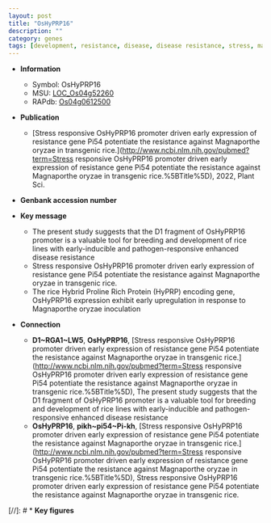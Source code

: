 ```yaml
---
layout: post
title: "OsHyPRP16"
description: ""
category: genes
tags: [development, resistance, disease, disease resistance, stress, magnaporthe oryzae, breeding]
---
```


* **Information**  
    + Symbol: OsHyPRP16  
    + MSU: [LOC_Os04g52260](http://rice.uga.edu/cgi-bin/ORF_infopage.cgi?orf=LOC_Os04g52260)  
    + RAPdb: [Os04g0612500](https://rapdb.dna.affrc.go.jp/locus/?name=Os04g0612500)  

* **Publication**  
    + [Stress responsive OsHyPRP16 promoter driven early expression of resistance gene Pi54 potentiate the resistance against Magnaporthe oryzae in transgenic rice.](http://www.ncbi.nlm.nih.gov/pubmed?term=Stress responsive OsHyPRP16 promoter driven early expression of resistance gene Pi54 potentiate the resistance against Magnaporthe oryzae in transgenic rice.%5BTitle%5D), 2022, Plant Sci.

* **Genbank accession number**  

* **Key message**  
    + The present study suggests that the D1 fragment of OsHyPRP16 promoter is a valuable tool for breeding and development of rice lines with early-inducible and pathogen-responsive enhanced disease resistance
    + Stress responsive OsHyPRP16 promoter driven early expression of resistance gene Pi54 potentiate the resistance against Magnaporthe oryzae in transgenic rice.
    + The rice Hybrid Proline Rich Protein (HyPRP) encoding gene, OsHyPRP16 expression exhibit early upregulation in response to Magnaporthe oryzae inoculation

* **Connection**  
    + __D1~RGA1~LW5__, __OsHyPRP16__, [Stress responsive OsHyPRP16 promoter driven early expression of resistance gene Pi54 potentiate the resistance against Magnaporthe oryzae in transgenic rice.](http://www.ncbi.nlm.nih.gov/pubmed?term=Stress responsive OsHyPRP16 promoter driven early expression of resistance gene Pi54 potentiate the resistance against Magnaporthe oryzae in transgenic rice.%5BTitle%5D),  The present study suggests that the D1 fragment of OsHyPRP16 promoter is a valuable tool for breeding and development of rice lines with early-inducible and pathogen-responsive enhanced disease resistance
    + __OsHyPRP16__, __pikh~pi54~Pi-kh__, [Stress responsive OsHyPRP16 promoter driven early expression of resistance gene Pi54 potentiate the resistance against Magnaporthe oryzae in transgenic rice.](http://www.ncbi.nlm.nih.gov/pubmed?term=Stress responsive OsHyPRP16 promoter driven early expression of resistance gene Pi54 potentiate the resistance against Magnaporthe oryzae in transgenic rice.%5BTitle%5D), Stress responsive OsHyPRP16 promoter driven early expression of resistance gene Pi54 potentiate the resistance against Magnaporthe oryzae in transgenic rice.

[//]: # * **Key figures**  


